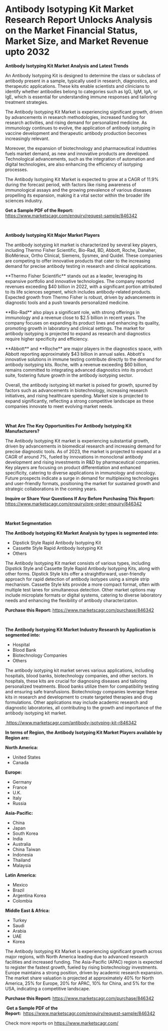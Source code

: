 <p><h1>Antibody Isotyping Kit Market Research Report Unlocks Analysis on the Market Financial Status, Market Size, and Market Revenue upto 2032</h1></p><p><strong>Antibody Isotyping Kit Market Analysis and Latest Trends</strong></p>
<p><p>An Antibody Isotyping Kit is designed to determine the class or subclass of antibody present in a sample, typically used in research, diagnostics, and therapeutic applications. These kits enable scientists and clinicians to identify whether antibodies belong to categories such as IgG, IgM, IgA, or IgE, which is essential for understanding immune responses and tailoring treatment strategies.</p><p>The Antibody Isotyping Kit Market is experiencing significant growth, driven by advancements in research methodologies, increased funding for research activities, and rising demand for personalized medicine. As immunology continues to evolve, the application of antibody isotyping in vaccine development and therapeutic antibody production becomes increasingly relevant. </p><p>Moreover, the expansion of biotechnology and pharmaceutical industries fuels market demand, as new and innovative products are developed. Technological advancements, such as the integration of automation and digital technologies, are also enhancing the efficiency of isotyping processes. </p><p>The Antibody Isotyping Kit Market is expected to grow at a CAGR of 11.9% during the forecast period, with factors like rising awareness of immunological assays and the growing prevalence of various diseases propelling its expansion, making it a vital sector within the broader life sciences industry.</p></p>
<p><strong>Get a Sample PDF of the Report:&nbsp;</strong> <a href="https://www.marketscagr.com/enquiry/request-sample/846342?utm_campaign=2393&utm_medium=2&utm_source=Github&utm_content=ia&utm_term=04032025&utm_id=antibody-isotyping-kit">https://www.marketscagr.com/enquiry/request-sample/846342</a></p>
<p>&nbsp;</p>
<p><strong>Antibody Isotyping Kit Major Market Players</strong></p>
<p><p>The antibody isotyping kit market is characterized by several key players, including Thermo Fisher Scientific, Bio-Rad, BD, Abbott, Roche, Danaher, BioMérieux, Ortho Clinical, Siemens, Sysmex, and Quidel. These companies are competing to offer innovative products that cater to the increasing demand for precise antibody testing in research and clinical applications.</p><p>**Thermo Fisher Scientific** stands out as a leader, leveraging its expansive portfolio and innovative technologies. The company reported revenues exceeding $40 billion in 2022, with a significant portion attributed to its life sciences segment, which includes antibody-related products. Expected growth from Thermo Fisher is robust, driven by advancements in diagnostic tools and a push towards personalized medicine.</p><p>**Bio-Rad** also plays a significant role, with strong offerings in immunology and a revenue close to $2.5 billion in recent years. The company focuses on expanding its product lines and enhancing its quality, promoting growth in laboratory and clinical settings. The market for antibody isotyping is projected to expand as research and diagnostics require higher specificity and efficiency.</p><p>**Abbott** and **Roche** are major players in the diagnostics space, with Abbott reporting approximately $43 billion in annual sales. Abbott's innovative solutions in immune testing contribute directly to the demand for antibody isotyping kits. Roche, with a revenue exceeding $60 billion, remains committed to integrating advanced diagnostics into its product suite, fostering future growth in the antibody isotyping sector.</p><p>Overall, the antibody isotyping kit market is poised for growth, spurred by factors such as advancements in biotechnology, increasing research initiatives, and rising healthcare spending. Market size is projected to expand significantly, reflecting a strong competitive landscape as these companies innovate to meet evolving market needs.</p></p>
<p>&nbsp;</p>
<p><strong>What Are The Key Opportunities For Antibody Isotyping Kit Manufacturers?</strong></p>
<p><p>The Antibody Isotyping Kit market is experiencing substantial growth, driven by advancements in biomedical research and increasing demand for precise diagnostic tools. As of 2023, the market is projected to expand at a CAGR of around 7%, fueled by innovations in monoclonal antibody development and rising investments in R&D by pharmaceutical companies. Key players are focusing on product differentiation and enhanced specificity, catering to diverse applications in immunology and oncology. Future prospects indicate a surge in demand for multiplexing technologies and user-friendly formats, positioning the market for sustained growth and strategic collaborations in the coming years.</p></p>
<p><strong>Inquire or Share Your Questions If Any Before Purchasing This Report:</strong> <a href="https://www.marketscagr.com/enquiry/pre-order-enquiry/846342?utm_campaign=2393&utm_medium=2&utm_source=Github&utm_content=ia&utm_term=04032025&utm_id=antibody-isotyping-kit">https://www.marketscagr.com/enquiry/pre-order-enquiry/846342</a></p>
<p>&nbsp;</p>
<p><strong>Market Segmentation</strong></p>
<p><strong>The Antibody Isotyping Kit Market Analysis by types is segmented into:</strong></p>
<p><ul><li>Dipstick Style Rapid Antibody Isotyping Kit</li><li>Cassette Style Rapid Antibody Isotyping Kit</li><li>Others</li></ul></p>
<p><p>The Antibody Isotyping Kit market consists of various types, including Dipstick Style and Cassette Style Rapid Antibody Isotyping Kits, along with other forms. Dipstick Style kits offer a straightforward, user-friendly approach for rapid detection of antibody isotypes using a simple strip mechanism. Cassette Style kits provide a more compact format, often with multiple test lanes for simultaneous detection. Other market options may include microplate formats or digital systems, catering to diverse laboratory needs and enhancing the flexibility of antibody characterization.</p></p>
<p><strong>Purchase this Report:&nbsp;</strong><a href="https://www.marketscagr.com/purchase/846342?utm_campaign=2393&utm_medium=2&utm_source=Github&utm_content=ia&utm_term=04032025&utm_id=antibody-isotyping-kit">https://www.marketscagr.com/purchase/846342</a></p>
<p>&nbsp;</p>
<p><strong>The Antibody Isotyping Kit Market Industry Research by Application is segmented into:</strong></p>
<p><ul><li>Hospital</li><li>Blood Bank</li><li>Biotechnology Companies</li><li>Others</li></ul></p>
<p><p>The antibody isotyping kit market serves various applications, including hospitals, blood banks, biotechnology companies, and other sectors. In hospitals, these kits are crucial for diagnosing diseases and tailoring personalized treatments. Blood banks utilize them for compatibility testing and ensuring safe transfusions. Biotechnology companies leverage these kits in research and development to create targeted therapies and drug formulations. Other applications may include academic research and diagnostic laboratories, all contributing to the growth and importance of the antibody isotyping kit market.</p></p>
<p><a href="https://www.marketscagr.com/antibody-isotyping-kit-r846342?utm_campaign=2393&utm_medium=2&utm_source=Github&utm_content=ia&utm_term=04032025&utm_id=antibody-isotyping-kit">&nbsp;https://www.marketscagr.com/antibody-isotyping-kit-r846342</a></p>
<p><strong>In terms of Region, the Antibody Isotyping Kit Market Players available by Region are:</strong></p>
<p>
    <p> <strong> North America: </strong>
        <ul>
            <li>United States</li>
            <li>Canada</li>
        </ul>
        </p> 
    <p> <strong> Europe: </strong>
        <ul>
            <li>Germany</li>
            <li>France</li>
            <li>U.K.</li>
            <li>Italy</li>
            <li>Russia</li>
        </ul>
        </p> 
    <p> <strong> Asia-Pacific: </strong>
        <ul>
            <li>China</li>
            <li>Japan</li>
            <li>South Korea</li>
            <li>India</li>
            <li>Australia</li>
            <li>China Taiwan</li>
            <li>Indonesia</li>
            <li>Thailand</li>
            <li>Malaysia</li>
        </ul>
        </p> 
    <p> <strong> Latin America: </strong>
        <ul>
            <li>Mexico</li>
            <li>Brazil</li>
            <li>Argentina Korea</li>
            <li>Colombia</li>
        </ul>
        </p> 
    <p> <strong> Middle East & Africa: </strong>
        <ul>
            <li>Turkey</li>
            <li>Saudi</li>
            <li>Arabia</li>
            <li>UAE</li>
            <li>Korea</li>
        </ul>
    </p>
    </p>
<p><p>The Antibody Isotyping Kit Market is experiencing significant growth across major regions, with North America leading due to advanced research facilities and increased funding. The Asia-Pacific (APAC) region is expected to register the fastest growth, fueled by rising biotechnology investments. Europe maintains a strong position, driven by academic research expansion. The market share valuation is projected at approximately 40% for North America, 25% for Europe, 20% for APAC, 10% for China, and 5% for the USA, indicating a competitive landscape.</p></p>
<p><strong>Purchase this Report: </strong><a href="https://www.marketscagr.com/purchase/846342?utm_campaign=2393&utm_medium=2&utm_source=Github&utm_content=ia&utm_term=04032025&utm_id=antibody-isotyping-kit">https://www.marketscagr.com/purchase/846342</a></p>
<p>&nbsp;<strong>Get a Sample PDF of the Report:&nbsp;&nbsp;</strong><a href="https://www.marketscagr.com/enquiry/request-sample/846342?utm_campaign=2393&utm_medium=2&utm_source=Github&utm_content=ia&utm_term=04032025&utm_id=antibody-isotyping-kit">https://www.marketscagr.com/enquiry/request-sample/846342</a></p>
<p><strong></strong></p>
<p>Check more reports on <a href="https://www.marketscagr.com/?utm_campaign=2393&utm_medium=2&utm_source=Github&utm_content=ia&utm_term=04032025&utm_id=antibody-isotyping-kit">https://www.marketscagr.com/</a></p>